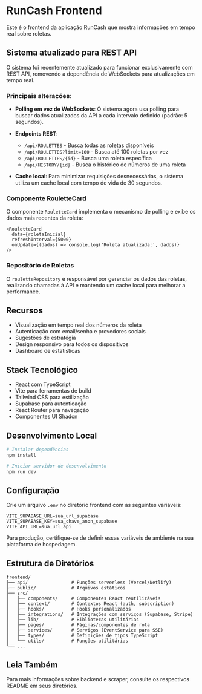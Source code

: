 # RunCash Frontend

Este é o frontend da aplicação RunCash que mostra informações em tempo real sobre roletas.

## Sistema atualizado para REST API

O sistema foi recentemente atualizado para funcionar exclusivamente com REST API, removendo a dependência de WebSockets para atualizações em tempo real.

### Principais alterações:

- **Polling em vez de WebSockets**: O sistema agora usa polling para buscar dados atualizados da API a cada intervalo definido (padrão: 5 segundos).

- **Endpoints REST**: 
  - `/api/ROULETTES` - Busca todas as roletas disponíveis
  - `/api/ROULETTES?limit=100` - Busca até 100 roletas por vez
  - `/api/ROULETTES/{id}` - Busca uma roleta específica
  - `/api/HISTORY/{id}` - Busca o histórico de números de uma roleta

- **Cache local**: Para minimizar requisições desnecessárias, o sistema utiliza um cache local com tempo de vida de 30 segundos.

### Componente RouletteCard

O componente `RouletteCard` implementa o mecanismo de polling e exibe os dados mais recentes da roleta:

```tsx
<RouletteCard 
  data={roletaInicial} 
  refreshInterval={5000} 
  onUpdate={(dados) => console.log('Roleta atualizada:', dados)} 
/>
```

### Repositório de Roletas

O `rouletteRepository` é responsável por gerenciar os dados das roletas, realizando chamadas à API e mantendo um cache local para melhorar a performance.

## Recursos

- Visualização em tempo real dos números da roleta
- Autenticação com email/senha e provedores sociais
- Sugestões de estratégia
- Design responsivo para todos os dispositivos
- Dashboard de estatísticas

## Stack Tecnológico

- React com TypeScript
- Vite para ferramentas de build
- Tailwind CSS para estilização
- Supabase para autenticação
- React Router para navegação
- Componentes UI Shadcn

## Desenvolvimento Local

```bash
# Instalar dependências
npm install

# Iniciar servidor de desenvolvimento
npm run dev
```

## Configuração

Crie um arquivo `.env` no diretório frontend com as seguintes variáveis:

```
VITE_SUPABASE_URL=sua_url_supabase
VITE_SUPABASE_KEY=sua_chave_anon_supabase
VITE_API_URL=sua_url_api
```

Para produção, certifique-se de definir essas variáveis de ambiente na sua plataforma de hospedagem.

## Estrutura de Diretórios

```
frontend/
├── api/                # Funções serverless (Vercel/Netlify)
├── public/             # Arquivos estáticos
├── src/
│   ├── components/     # Componentes React reutilizáveis
│   ├── context/        # Contextos React (auth, subscription)
│   ├── hooks/          # Hooks personalizados
│   ├── integrations/   # Integrações com serviços (Supabase, Stripe)
│   ├── lib/            # Bibliotecas utilitárias
│   ├── pages/          # Páginas/componentes de rota
│   ├── services/       # Serviços (EventService para SSE)
│   ├── types/          # Definições de tipos TypeScript
│   └── utils/          # Funções utilitárias
└── ...
```

## Leia Também

Para mais informações sobre backend e scraper, consulte os respectivos README em seus diretórios. 